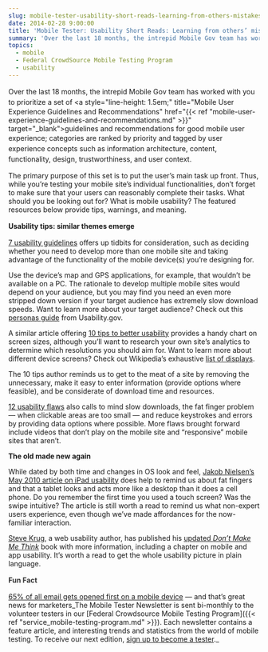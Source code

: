 ```yaml
---
slug: mobile-tester-usability-short-reads-learning-from-others-mistakes
date: 2014-02-28 9:00:00
title: 'Mobile Tester: Usability Short Reads: Learning from others’ mistakes'
summary: 'Over the last 18 months, the intrepid Mobile Gov team has worked with you to prioritize a set of guidelines and recommendations for good mobile user experience; categories are ranked by priority and tagged by user experience concepts such as information architecture, content, functionality, design, trustworthiness, and user context. The primary purpose of this set is'
topics:
  - mobile
  - Federal CrowdSource Mobile Testing Program
  - usability
---
```


<span style="line-height: 1.5em;">Over the last 18 months, the intrepid Mobile Gov team has worked with you to prioritize a set of </span><a style="line-height: 1.5em;" title="Mobile User Experience Guidelines and Recommendations" href="{{< ref "mobile-user-experience-guidelines-and-recommendations.md" >}}" target="_blank">guidelines and recommendations for good mobile user experience</a><span style="line-height: 1.5em;">; categories are ranked by priority and tagged by user experience concepts such as information architecture, content, functionality, design, trustworthiness, and user context.</span>

The primary purpose of this set is to put the user’s main task up front. Thus, while you’re testing your mobile site’s individual functionalities, don’t forget to make sure that your users can reasonably complete their tasks. What should you be looking out for? What is mobile usability? The featured resources below provide tips, warnings, and meaning.

<b style="line-height: 1.5em;">Usability tips: similar themes emerge</b>

<a href="http://www.webcredible.co.uk/user-friendly-resources/web-usability/mobile-guidelines.shtml" target="_blank">7 usability guidelines</a> offers up tidbits for consideration, such as deciding whether you need to develop more than one mobile site and taking advantage of the functionality of the mobile device(s) you’re designing for.

Use the device’s map and GPS applications, for example, that wouldn’t be available on a PC. The rationale to develop multiple mobile sites would depend on your audience, but you may find you need an even more stripped down version if your target audience has extremely slow download speeds. Want to learn more about your target audience? Check out this <a href="http://www.usability.gov/how-to-and-tools/resources/templates/persona-development-discussion-guide.html" target="_blank">personas guide</a> from Usability.gov.

A similar article offering <a href="http://www.hongkiat.com/blog/mobile-web-design/" target="_blank">10 tips to better usability</a> provides a handy chart on screen sizes, although you’ll want to research your own site’s analytics to determine which resolutions you should aim for. Want to learn more about different device screens? Check out Wikipedia’s exhaustive <a href="http://en.wikipedia.org/wiki/List_of_displays_by_pixel_density" target="_blank">list of displays</a>.

The 10 tips author reminds us to get to the meat of a site by removing the unnecessary, make it easy to enter information (provide options where feasible), and be considerate of download time and resources.

<a href="http://econsultancy.com/blog/62870-12-usability-flaws-that-are-spoiling-the-mobile-web" target="_blank">12 usability flaws</a> also calls to mind slow downloads, the fat finger problem &#8212; when clickable areas are too small &#8212; and reduce keystrokes and errors by providing data options where possible. More flaws brought forward include videos that don’t play on the mobile site and “responsive” mobile sites that aren’t.

**The old made new again**

While dated by both time and changes in OS look and feel, <a href="http://www.nngroup.com/articles/ipad-usability-first-findings/" target="_blank">Jakob Nielsen’s May 2010 article on iPad usability</a> does help to remind us about fat fingers and that a tablet looks and acts more like a desktop than it does a cell phone. Do you remember the first time you used a touch screen? Was the swipe intuitive? The article is still worth a read to remind us what non-expert users experience, even though we’ve made affordances for the now-familiar interaction.

<a href="http://www.sensible.com/" target="_blank">Steve Krug</a>, a web usability author, has published his <a href="http://www.amazon.com/gp/product/0321965515/%20" target="_blank">updated </a><a href="http://www.amazon.com/gp/product/0321965515/%20" target="_blank"><i>Don’t Make Me Think</i></a> book with more information, including a chapter on mobile and app usability. It’s worth a read to get the whole usability picture in plain language.

<b style="line-height: 1.5em; color: #333333;">Fun Fact</b>

[65% of all email gets opened first on a mobile device](http://venturebeat.com/2014/01/22/65-of-all-email-gets-opened-first-on-a-mobile-device-and-thats-great-news-for-marketers/) — and that’s great news for marketers_The Mobile Tester Newsletter is sent bi-monthly to the volunteer testers in our [Federal Crowdsource Mobile Testing Program]({{< ref "service_mobile-testing-program.md" >}}). Each newsletter contains a feature article, and interesting trends and statistics from the world of mobile testing. To receive our next edition, [sign up to become a tester](https://docs.google.com/a/gsa.gov/spreadsheet/viewform?formkey=dGRJTFdQdjQ5VXNHUHFMbmNzUExhNnc6MQ#gid=0)._